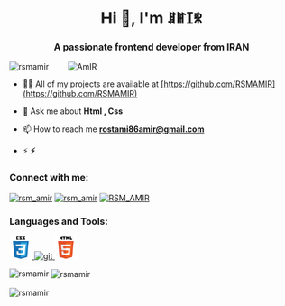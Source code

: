 <h1 align="center">Hi 👋, I'm ꁲꂵꀤꉸ</h1>
<h3 align="center">A passionate frontend developer from IRAN</h3>
<img align="right" alt="AmIR" width="400" 
  src="https://cdn.myportfolio.com/2fcfcb103788251450a8304378dffded/65198b6e-e407-4c8f-8500-6768cb35a76c_car_1x1.gif?h=cf2ee241356101c627e3efd748d598c0">
<p align="left"> <img src="https://komarev.com/ghpvc/?username=rsmamir&label=Profile%20views&color=0e75b6&style=flat" alt="rsmamir" /> </p>

- 👨‍💻 All of my projects are available at [https://github.com/RSMAMIR](https://github.com/RSMAMIR)

- 💬 Ask me about **Html , Css**

- 📫 How to reach me **rostami86amir@gmail.com**

- ⚡ **⚡**

<h3 align="left">Connect with me:</h3>
<p align="left">
<a href="https://twitter.com/rsm_amir" target="blank"><img align="center" src="https://raw.githubusercontent.com/rahuldkjain/github-profile-readme-generator/master/src/images/icons/Social/twitter.svg" alt="rsm_amir" height="30" width="40" /></a>
<a href="https://instagram.com/rsm_amir" target="blank"><img align="center" src="https://raw.githubusercontent.com/rahuldkjain/github-profile-readme-generator/master/src/images/icons/Social/instagram.svg" alt="rsm_amir" height="30" width="40" /></a>
<a href="https://discord.gg/RSM_AMIR" target="blank"><img align="center" src="https://raw.githubusercontent.com/rahuldkjain/github-profile-readme-generator/master/src/images/icons/Social/discord.svg" alt="RSM_AMIR" height="30" width="40" /></a>
</p>

<h3 align="left">Languages and Tools:</h3>
<p align="left"> <a href="https://www.w3schools.com/css/" target="_blank" rel="noreferrer"> <img src="https://raw.githubusercontent.com/devicons/devicon/master/icons/css3/css3-original-wordmark.svg" alt="css3" width="40" height="40"/> </a> <a href="https://git-scm.com/" target="_blank" rel="noreferrer"> <img src="https://www.vectorlogo.zone/logos/git-scm/git-scm-icon.svg" alt="git" width="40" height="40"/> </a> <a href="https://www.w3.org/html/" target="_blank" rel="noreferrer"> <img src="https://raw.githubusercontent.com/devicons/devicon/master/icons/html5/html5-original-wordmark.svg" alt="html5" width="40" height="40"/> </a> </p>

<p><img align="left" src="https://github-readme-stats.vercel.app/api/top-langs?username=rsmamir&show_icons=true&locale=en&layout=compact" alt="rsmamir" /></p>

<p>&nbsp;<img align="center" src="https://github-readme-stats.vercel.app/api?username=rsmamir&show_icons=true&locale=en" alt="rsmamir" /></p>

<p><img align="center" src="https://github-readme-streak-stats.herokuapp.com/?user=rsmamir&" alt="rsmamir" /></p>
